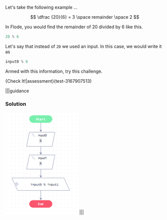 Let's take the following example ...

$$ \dfrac {20}{6} = 3 \space remainder \space 2 $$

In Flode, you would find the remainder of 20 divided by 6 like this.

```javascript
20 % 6
```

Let's say that instead of `20` we used an input. In this case, we would write it as 

```javascript
input0 % 6
```

Armed with this information, try this challenge.

{Check It!|assessment}(test-3167907513)

|||guidance
### Solution
![](solutions/remainder.png)
|||